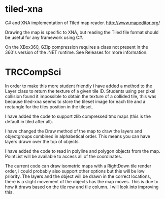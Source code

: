 tiled-xna
=========

C# and XNA implementation of Tiled map reader. http://www.mapeditor.org/

Drawing the map is specific to XNA, but reading the Tiled file format should be useful for any framework using C#.

On the XBox360, GZip compression requires a class not present in the 360's version of the .NET runtime. See Releases for more information.

TRCCompSci
==========

In order to make this more student friendly i have added a method to the Layer class to return the texture of a given tile ID. Students using per pixel collision found it impossible to obtain the texture of a collided tile, this was because tiled-xna seems to store the tileset image for each tile and a rectangle for the tiles position in the tileset.

I have added the code to support zlib compressed tmx maps (this is the default in tiled after all).

I have changed the Draw method of the map to draw the layers and objectgroups combined in alphabetical order. This means you can have layers drawn over the top of objects.

I have added the code to read in polyline and polygon objects from the map. PointList will be available to access all of the coordinates.

The current code can draw isometric maps with a RightDown tile render order, i could probably also support other options but this will be low priority. The layers and the object will be drawn in the correct locations, there is a slight movement of the objects has the map moves. This is due to how it draws based on the tile row and tile column. I will look into improving this.
